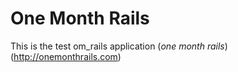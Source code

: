 # One Month Rails

This is the test om_rails application
(*one month rails*)(http://onemonthrails.com)